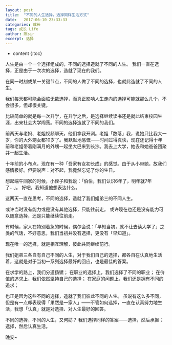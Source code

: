 ```yaml
---
layout: post
title:  "不同的人生选择，选择同样生活方式"
date:   2017-06-10 23:33:33
categories: 成长
tags: 成长 Life
author: 陈sir
excerpt: 选择
---
```

* content
{:toc}

人生是由一个一个选择组成的，不同的选择造就了不同的人生。
我们一直在选择，正是由于一次次的选择，造就了现在的我们。

在同一时刻或某一关键节点，不同的人做了不同的选择，也就此造就了不同的人生。

我们每天都可能会面临无数选择，而真正影响人生走向的选择可能就那么几个，不会很多，但却很关键。

比较简单的就是每一次升学，在升学之后，是选择继续读书还是就此结束校园生涯，出来社会大学闯荡。不同的选择造就了不同的我们。

前两天与老妈、老姐视频聊天，他们拿我开涮。老姐「数落」我，说她只比我大一岁，你的大外甥女都10岁了。我默默地感慨——时间过得真快，现在还记得十年前和老姐带着刚满月的外甥一起坐大巴来到长沙。我去上大学，她去和她爸爸团聚并一起生活。

十年前的小布点，现在有一种「吾家有女初长成」的感觉。由于从小带她，故我们感情极好。但要说声：对不起，我竟然忘记了你的生日。

想起端午回家的时候，小侄子和我说：「伯伯，我们认识6年了，明年就7年了…」。
好吧，我知道他想表达什么。

这两天一直在思考，不同的选择，造就了我们姐弟三的不同人生。

或许当时没有能力或是没有其他选择，只能往前走。
或许现在也还是没有能力可以随意选择，还是只能继续往前走。

有时候，家人在特别着急的时候，偶尔会说：「早知当初，就不让去读大学了」之类的气话，不好意思，我们当初并没有选择，更没有「早知道」。

现在唯一的选择，就是相互理解，彼此共同继续前行。

我们姐弟三各自有自己不同的人生，对于我们自己的选择，都各自在认真地生活着，这就是对于当初一系列选择最好的回应，也是最佳的答案。

在求学的路上，我们分道扬镳；
在职业的选择上，我们选择了不同的职业；
在价值的追求上，我们依然坚持自己的选择；
在家庭的问题上，我们还是拥有不同的追求；

也正是因为这些不同的选择，造就了我们彼此不同的人生。
虽说有这么多不同，但是有一点却表现得「果然是一家人」——不管如何选择，一直在认真努力地生活，我想「认真」就是对选择、对人生最好的回答。

不同的选择，不同的人生，又何妨？
我们选择同样的答案——选择，然后承担；选择，然后认真生活。

晚安~

